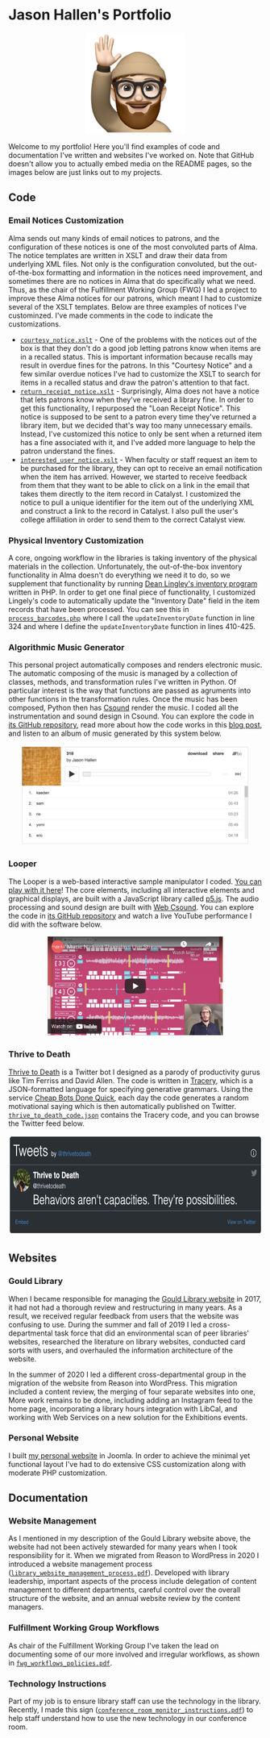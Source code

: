 # Jason Hallen's Portfolio
<p align="center"><img src="https://github.com/jasonhallen/portfolio/blob/main/images/portrait.png" title="Hello, I'm Jason!" alt="Jason Hallen portrait" height="200" style="text-align:center;"></p>
<p>Welcome to my portfolio!  Here you'll find examples of code and documentation I've written and websites I've worked on.  Note that GitHub doesn't allow you to actually embed media on the README pages, so the images below are just links out to my projects.</p>

## Code

### Email Notices Customization
Alma sends out many kinds of email notices to patrons, and the configuration of these notices is one of the most convoluted parts of Alma. The notice templates are written in XSLT and draw their data from underlying XML files. Not only is the configuration convoluted, but the out-of-the-box formatting and information in the notices need improvement, and sometimes there are no notices in Alma that do specifically what we need.  Thus, as the chair of the Fulfillment Working Group (FWG) I led a project to improve these Alma notices for our patrons, which meant I had to customize several of the XSLT templates.  Below are three examples of notices I've custominzed.  I've made comments in the code to indicate the customizations.

* [`courtesy_notice.xslt`](https://github.com/jasonhallen/portfolio/blob/main/code/notices/courtesy_notice.xslt) - One of the problems with the notices out of the box is that they don't do a good job letting patrons know when items are in a recalled status.  This is important information because recalls may result in overdue fines for the patrons.  In this "Courtesy Notice" and a few similar overdue notices I've had to customize the XSLT to search for items in a recalled status and draw the patron's attention to that fact. 
* [`return_receipt_notice.xslt`](https://github.com/jasonhallen/portfolio/blob/main/code/notices/return_receipt_notice.xslt) - Surprisingly, Alma does not have a notice that lets patrons know when they've received a library fine.  In order to get this functionality, I repurposed the "Loan Receipt Notice".  This notice is supposed to be sent to a patron every time they've returned a library item, but we decided that's way too many unnecessary emails.  Instead, I've customized this notice to only be sent when a returned item has a fine associated with it, and I've added more language to help the patron understand the fines.
* [`interested_user_notice.xslt`](https://github.com/jasonhallen/portfolio/blob/main/code/notices/interested_user_notice.xslt) - When faculty or staff request an item to be purchased for the library, they can opt to receive an email notification when the item has arrived.  However, we started to receive feedback from them that they want to be able to click on a link in the email that takes them directly to the item record in Catalyst. I customized the notice to pull a unique identifier for the item out of the underlying XML and construct a link to the record in Catalyst. I also pull the user's college affiliation in order to send them to the correct Catalyst view.

### Physical Inventory Customization
A core, ongoing workflow in the libraries is taking inventory of the physical materials in the collection. Unfortunately, the out-of-the-box inventory functionality in Alma doesn't do everything we need it to do, so we supplement that functionality by running [Dean Lingley's inventory program](https://github.com/dlingley/alma_inventory) written in PHP. In order to get one final piece of functionality, I customized Lingely's code to automatically update the "Inventory Date" field in the item records that have been processed. You can see this in [`process_barcodes.php`](https://github.com/jasonhallen/portfolio/blob/main/code/inventory/process_barcodes.php) where I call the `updateInventoryDate` function in line 324 and where I define the `updateInventoryDate` function in lines 410-425.

### Algorithmic Music Generator
This personal project automatically composes and renders electronic music.  The automatic composing of the music is managed by a collection of classes, methods, and transformation rules I've written in Python.  Of particular interest is the way that functions are passed as agruments into other functions in the transformation rules.  Once the music has been composed, Python then has [Csound](https://csound.com/) render the music.  I coded all the instrumentation and sound design in Csound. You can explore the code in [its GitHub repository](https://github.com/jasonhallen/music_framework), read more about how the code works in this [blog post](https://jasonhallen.com/blog/project-music-generator), and listen to an album of music generated by this system below.

<p align="center"><a href="https://jasonhallen.bandcamp.com/album/318" target="_blank"><img src="https://github.com/jasonhallen/portfolio/blob/main/images/music_generator_album.png" alt="Album composed by the music generator" height="200"></a></p>

### Looper
The Looper is a web-based interactive sample manipulator I coded. [You can play with it here](https://jasonhallen.com/web/looper/)!  The core elements, including all interactive elements and graphical displays, are built with a JavaScript library called [p5.js](https://p5js.org/).  The audio processing and sound design are built with [Web Csound](https://csound.com/docs/web/).  You can explore the code in [its GitHub repository](https://github.com/jasonhallen/looper) and watch a live YouTube performance I did with the software below.

<p align="center"><a href="https://www.youtube.com/watch?v=5-UH1UPIE58" target="_blank"><img src="https://github.com/jasonhallen/portfolio/blob/main/images/looper_performance.png" alt="Looper performance on YouTube" height="200"></a></p>

### Thrive to Death
[Thrive to Death](https://twitter.com/thrivetodeath) is a Twitter bot I designed as a parody of productivity gurus like Tim Ferriss and David Allen.  The code is written in [Tracery](https://tracery.io/), which is a JSON-formatted language for specifying generative grammars.  Using the service [Cheap Bots Done Quick](https://cheapbotsdonequick.com/), each day the code generates a random motivational saying which is then automatically published on Twitter.  [`thrive_to_death_code.json`](https://github.com/jasonhallen/portfolio/blob/main/code/thrive_to_death/thrive_to_death_code.json) contains the Tracery code, and you can browse the Twitter feed below.

<p align="center"><a href="https://twitter.com/thrivetodeath" target="_blank"><img src="https://github.com/jasonhallen/portfolio/blob/main/images/thrive_to_death_feed.png" alt="Thrive to Death on Twitter" height="200"></a></p>

## Websites

### Gould Library
When I became responsible for managing the [Gould Library website](LINK) in 2017, it had not had a thorough review and restructuring in many years.  As a result, we received regular feedback from users that the website was confusing to use.  During the summer and fall of 2019 I led a cross-departmental task force that did an environmental scan of peer libraries' websites, researched the literature on library websites, conducted card sorts with users, and overhauled the information architecture of the website.

In the summer of 2020 I led a different cross-departmental group in the migration of the website from Reason into WordPress.  This migration included a content review, the merging of four separate websites into one, More work remains to be done, including adding an Instagram feed to the home page, incorporating a library hours integration with LibCal, and working with Web Services on a new solution for the Exhibitions events.

### Personal Website
I built [my personal website](www.jasonhallen.com) in Joomla.  In order to achieve the minimal yet functional layout I've had to do extensive CSS customization along with moderate PHP customization.

## Documentation

### Website Management
As I mentioned in my description of the Gould Library website above, the website had not been actively stewarded for many years when I took responsibility for it.  When we migrated from Reason to WordPress in 2020 I introduced a website management process ([`library_website_management_process.pdf`](https://github.com/jasonhallen/portfolio/blob/main/documentation/library_website_management_process.pdf)).  Developed with library leadership, important aspects of the process include delegation of content management to different departments, careful control over the overall structure of the website, and an annual website review by the content managers.

### Fulfillment Working Group Workflows
As chair of the Fulfillment Working Group I've taken the lead on documenting some of our more involved and irregular workflows, as shown in [`fwg_workflows_policies.pdf`](https://github.com/jasonhallen/portfolio/blob/main/documentation/fwg_workflows_policies.pdf).

### Technology Instructions
Part of my job is to ensure library staff can use the technology in the library.  Recently, I made this sign ([`conference_room_monitor_instructions.pdf`](https://github.com/jasonhallen/portfolio/blob/main/documentation/conference_room_monitor_instructions.pdf)) to help staff understand how to use the new technology in our conference room.